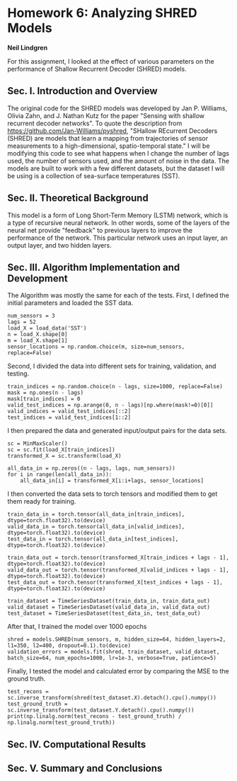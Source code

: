 # Homework 6: Analyzing SHRED Models
**Neil Lindgren**

For this assignment, I looked at the effect of various parameters on the performance of Shallow Recurrent Decoder (SHRED) models.

## Sec. I. Introduction and Overview

The original code for the SHRED models was developed by Jan P. Williams, Olivia Zahn, and J. Nathan Kutz for the paper "Sensing with shallow recurrent decoder networks". To quote the description from https://github.com/Jan-Williams/pyshred, "SHallow REcurrent Decoders (SHRED) are models that learn a mapping from trajectories of sensor measurements to a high-dimensional, spatio-temporal state." I will be modifying this code to see what happens when I change the number of lags used, the number of sensors used, and the amount of noise in the data. The models are built to work with a few different datasets, but the dataset I will be using is a collection of sea-surface temperatures (SST).

## Sec. II. Theoretical Background

This model is a form of Long Short-Term Memory (LSTM) network, which is a type of recursive neural network. In other words, some of the layers of the neural net provide "feedback" to previous layers to improve the performance of the network. This particular network uses an input layer, an output layer, and two hidden layers.

## Sec. III. Algorithm Implementation and Development

The Algorithm was mostly the same for each of the tests. First, I defined the initial parameters and loaded the SST data.
```
num_sensors = 3 
lags = 52
load_X = load_data('SST')
n = load_X.shape[0]
m = load_X.shape[1]
sensor_locations = np.random.choice(m, size=num_sensors, replace=False)
```
Second, I divided the data into different sets for training, validation, and testing.
```
train_indices = np.random.choice(n - lags, size=1000, replace=False)
mask = np.ones(n - lags)
mask[train_indices] = 0
valid_test_indices = np.arange(0, n - lags)[np.where(mask!=0)[0]]
valid_indices = valid_test_indices[::2]
test_indices = valid_test_indices[1::2]
```
I then prepared the data and generated input/output pairs for the data sets.
```
sc = MinMaxScaler()
sc = sc.fit(load_X[train_indices])
transformed_X = sc.transform(load_X)

all_data_in = np.zeros((n - lags, lags, num_sensors))
for i in range(len(all_data_in)):
    all_data_in[i] = transformed_X[i:i+lags, sensor_locations]
```
I then converted the data sets to torch tensors and modified them to get them ready for training.
```
train_data_in = torch.tensor(all_data_in[train_indices], dtype=torch.float32).to(device)
valid_data_in = torch.tensor(all_data_in[valid_indices], dtype=torch.float32).to(device)
test_data_in = torch.tensor(all_data_in[test_indices], dtype=torch.float32).to(device)

train_data_out = torch.tensor(transformed_X[train_indices + lags - 1], dtype=torch.float32).to(device)
valid_data_out = torch.tensor(transformed_X[valid_indices + lags - 1], dtype=torch.float32).to(device)
test_data_out = torch.tensor(transformed_X[test_indices + lags - 1], dtype=torch.float32).to(device)

train_dataset = TimeSeriesDataset(train_data_in, train_data_out)
valid_dataset = TimeSeriesDataset(valid_data_in, valid_data_out)
test_dataset = TimeSeriesDataset(test_data_in, test_data_out)
```
After that, I trained the model over 1000 epochs
```
shred = models.SHRED(num_sensors, m, hidden_size=64, hidden_layers=2, l1=350, l2=400, dropout=0.1).to(device)
validation_errors = models.fit(shred, train_dataset, valid_dataset, batch_size=64, num_epochs=1000, lr=1e-3, verbose=True, patience=5)
```
Finally, I tested the model and calculated error by comparing the MSE to the ground truth.
```
test_recons = sc.inverse_transform(shred(test_dataset.X).detach().cpu().numpy())
test_ground_truth = sc.inverse_transform(test_dataset.Y.detach().cpu().numpy())
print(np.linalg.norm(test_recons - test_ground_truth) / np.linalg.norm(test_ground_truth))
```

## Sec. IV. Computational Results



## Sec. V. Summary and Conclusions

